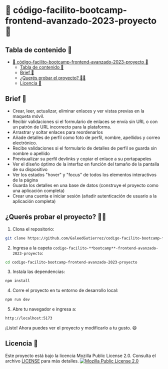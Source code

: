 # 🐊 código-facilito-bootcamp-frontend-avanzado-2023-proyecto 🐊

## Tabla de contenido 📖

- [🐊 código-facilito-bootcamp-frontend-avanzado-2023-proyecto 🐊](#-código-facilito-bootcamp-frontend-avanzado-2023-proyecto-)
	- [Tabla de contenido 📖](#tabla-de-contenido-)
	- [Brief 📝](#brief-)
	- [¿Querés probar el proyecto? 👨‍💻](#querés-probar-el-proyecto-)
	- [Licencia 📄](#licencia-)

## Brief 📝

- Crear, leer, actualizar, eliminar enlaces y ver vistas previas en la maqueta móvil.
- Recibir validaciones si el formulario de enlaces se envía sin URL o con un patrón de URL incorrecto para la plataforma.
- Arrastrar y soltar enlaces para reordenarlos
- Añade detalles de perfil como foto de perfil, nombre, apellidos y correo electrónico.
- Recibe validaciones si el formulario de detalles de perfil se guarda sin nombre o apellido
- Previsualizar su perfil devlinks y copiar el enlace a su portapapeles
- Ver el diseño óptimo de la interfaz en función del tamaño de la pantalla de su dispositivo
- Ver los estados "hover" y "focus" de todos los elementos interactivos de la página
- Guarda los detalles en una base de datos (construye el proyecto como una aplicación completa)
- Crear una cuenta e iniciar sesión (añadir autenticación de usuario a la aplicación completa)

## ¿Querés probar el proyecto? 👨‍💻

1. Clona el repositorio:

```bash
git clone https://github.com/GaleedGutierrez/codigo-facilito-bootcamp-frontend-avanzado-2023-proyecto.git
```

2. Ingresa a la capeta `codigo-facilito-**bootcamp**-frontend-avanzado-2023-proyecto`:

```bash
cd codigo-facilito-bootcamp-frontend-avanzado-2023-proyecto
```

3. Instala las dependencias:

```bash
npm install
```

4. Corre el proyecto en tu entorno de desarrollo local:

```bash
npm run dev
```

5. Abre tu navegador e ingresa a:

```bash
http://localhost:5173
```

¡Listo! Ahora puedes ver el proyecto y modificarlo a tu gusto. 😄

## Licencia 📄

Este proyecto está bajo la licencia Mozilla Public License 2.0. Consulta el archivo [LICENSE](https://github.com/GaleedGutierrez/codigo-facilito-bootcamp-frontend-avanzado-2023-projecto/blob/main/LICENSE) para más detalles.
[![Mozilla Public License 2.0](https://img.shields.io/badge/Mozilla_Public_License_2.0-ff2828?style=for-the-badge&label=License "Mozilla Public License 2.0")](https://github.com/GaleedGutierrez/codigo-facilito-bootcamp-frontend-avanzado-2023-projecto/blob/main/LICENSE "Mozilla Public License 2.0")
